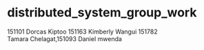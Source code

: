 # distributed_system_group_work
151101 Dorcas Kiptoo 151163 Kimberly Wangui 151782 Tamara Chelagat,151093 Daniel mwenda
